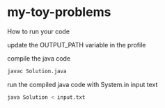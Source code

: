 # my-toy-problems

How to run your code

update the OUTPUT_PATH variable in the profile

compile the java code

```bash
javac Solution.java
```

run the compiled java code with System.in input text
```bash
java Solution < input.txt
```